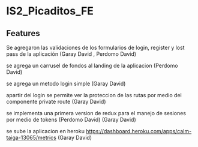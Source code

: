 # IS2_Picaditos_FE

 
 ## Features
 

Se agregaron las validaciones de los formularios de login, register y lost pass de la aplicación (Garay David , Perdomo David)

se agrega un carrusel de fondos al landing de la aplicacion (Perdomo David)

se agrega un metodo login simple (Garay David)

apartir del login se permite ver la proteccion de las rutas por medio del componente private route (Garay David)

se implementa una primera version de redux para el manejo de sesiones por medio de tokens (Perdomo David) (Garay David)

se sube la aplicacion en heroku https://dashboard.heroku.com/apps/calm-taiga-13065/metrics (Garay David)
